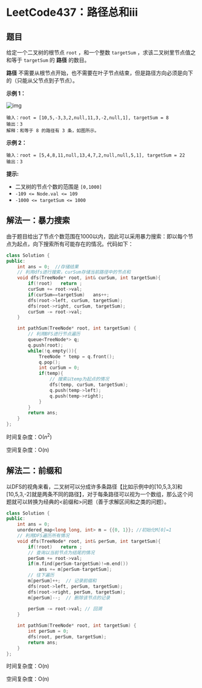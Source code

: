 # LeetCode437：路径总和iii

## 题目

给定一个二叉树的根节点 `root` ，和一个整数 `targetSum` ，求该二叉树里节点值之和等于 `targetSum` 的 **路径** 的数目。

**路径** 不需要从根节点开始，也不需要在叶子节点结束，但是路径方向必须是向下的（只能从父节点到子节点）。

 

**示例 1：**

![img](https://assets.leetcode.com/uploads/2021/04/09/pathsum3-1-tree.jpg)

```
输入：root = [10,5,-3,3,2,null,11,3,-2,null,1], targetSum = 8
输出：3
解释：和等于 8 的路径有 3 条，如图所示。
```

**示例 2：**

```
输入：root = [5,4,8,11,null,13,4,7,2,null,null,5,1], targetSum = 22
输出：3
```

 

**提示:**

- 二叉树的节点个数的范围是 `[0,1000]`
- `-109 <= Node.val <= 109` 
- `-1000 <= targetSum <= 1000` 

## 解法一：暴力搜索

由于题目给出了节点个数范围在1000以内，因此可以采用暴力搜索：即以每个节点为起点，向下搜索所有可能存在的情况。代码如下：

```c++
class Solution {
public:
    int ans = 0;  //存储结果
    // 利用dfs进行搜索，curSum存储当前路径中的节点和
    void dfs(TreeNode* root, int& curSum, int targetSum){
        if(!root)   return ;
        curSum += root->val;
        if(curSum==targetSum)   ans++;
        dfs(root->left, curSum, targetSum);
        dfs(root->right, curSum, targetSum);
        curSum -= root->val;
    }

    int pathSum(TreeNode* root, int targetSum) {
        // 利用BFS进行节点遍历
        queue<TreeNode*> q;
        q.push(root);
        while(!q.empty()){
            TreeNode * temp = q.front(); 
            q.pop();
            int curSum = 0;
            if(temp){
                // 搜索以temp为起点的情况
                dfs(temp, curSum, targetSum);
                q.push(temp->left);
                q.push(temp->right);
            }
        }
        return ans;
    }
};
```

时间复杂度：O($n^2$)

空间复杂度：O(n) 

## 解法二：前缀和

以DFS的视角来看，二叉树可以分成许多条路径【比如示例中的[10,5,3,3]和[10,5,3,-2]就是两条不同的路径】，对于每条路径可以视为一个数组，那么这个问题就可以转换为经典的<前缀和>问题（善于求解区间和之类的问题）。

```c++
class Solution {
public:
    int ans = 0;
    unordered_map<long long, int> m = {{0, 1}}; //初始化M[0]=1
    // 利用DFS遍历所有情况
    void dfs(TreeNode* root, int& perSum, int targetSum){
        if(!root)   return ;
        // 查询以当前节点为结尾的情况
        perSum += root->val;
        if(m.find(perSum-targetSum)!=m.end())
            ans += m[perSum-targetSum];
        // 往下遍历
        m[perSum]++;  // 记录前缀和
        dfs(root->left, perSum, targetSum);
        dfs(root->right, perSum, targetSum);
        m[perSum]--;  // 删除该节点的记录
        
        perSum -= root->val; // 回溯
    }

    int pathSum(TreeNode* root, int targetSum) {
        int perSum = 0;
        dfs(root, perSum, targetSum);
        return ans;
    }
};
```

时间复杂度：O(n)

空间复杂度：O(n)